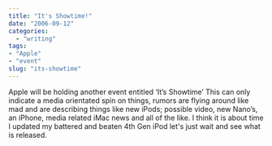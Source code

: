 ```yaml
---
title: "It's Showtime!"
date: "2006-09-12"
categories: 
  - "writing"
tags:
- "Apple"
- "event"
slug: "its-showtime"
---
```


Apple will be holding another event entitled ‘It’s Showtime’ This can only indicate a media orientated spin on things, rumors are flying around like mad and are describing things like new iPods; possible video, new Nano’s, an iPhone, media related iMac news and all of the like. I think it is about time I updated my battered and beaten 4th Gen iPod let's just wait and see what is released.
